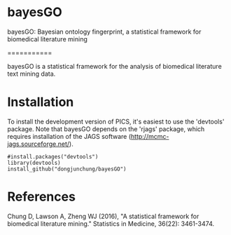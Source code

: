 # bayesGO
bayesGO: Bayesian ontology fingerprint, a statistical framework for biomedical literature mining 

===========

bayesGO is a statistical framework for the analysis of biomedical literature text mining data.

Installation
===========

To install the development version of PICS, it's easiest to use the 'devtools' package. Note that bayesGO depends on the 'rjags' package, which requires installation of the JAGS software (http://mcmc-jags.sourceforge.net/).

```
#install.packages("devtools")
library(devtools)
install_github("dongjunchung/bayesGO")
```

References
==========

Chung D, Lawson A, Zheng WJ (2016), "A statistical framework for biomedical literature mining." Statistics in Medicine, 36(22): 3461-3474.
